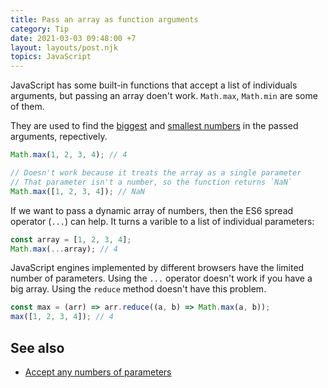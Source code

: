 ```yaml
---
title: Pass an array as function arguments
category: Tip
date: 2021-03-03 09:48:00 +7
layout: layouts/post.njk
topics: JavaScript
---
```


JavaScript has some built-in functions that accept a list of individuals arguments, but passing an array doen't work. `Math.max`, `Math.min` are some of them.

They are used to find the [biggest](https://1loc.dev/#find-the-maximum-item-of-an-array) and [smallest numbers](https://1loc.dev/#find-the-minimum-item-of-an-array) in the passed arguments, repectively.

```js
Math.max(1, 2, 3, 4); // 4

// Doesn't work because it treats the array as a single parameter
// That parameter isn't a number, so the function returns `NaN`
Math.max([1, 2, 3, 4]); // NaN
```

If we want to pass a dynamic array of numbers, then the ES6 spread operator (`...`) can help. It turns a varible to a list of individual parameters:

```js
const array = [1, 2, 3, 4];
Math.max(...array); // 4
```

JavaScript engines implemented by different browsers have the limited number of parameters. Using the `...` operator doesn't work if you have a big array. Using the `reduce` method doesn't have this problem.

```js
const max = (arr) => arr.reduce((a, b) => Math.max(a, b));
max([1, 2, 3, 4]); // 4
```

## See also

-   [Accept any numbers of parameters](/accept-any-numbers-of-parameters)

